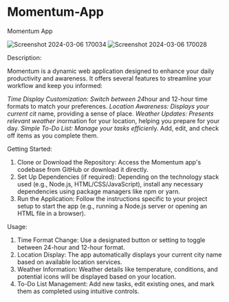 # Momentum-App
Momentum App

![Screenshot 2024-03-06 170034](https://github.com/jamesS0804/Momentum-App/assets/127102560/16fe667b-f7e6-4eb9-b902-9a4bb85432e0)
![Screenshot 2024-03-06 170028](https://github.com/jamesS0804/Momentum-App/assets/127102560/00f08b28-0e7f-4d5a-855d-131f5e035d78)


Description:

Momentum is a dynamic web application designed to enhance your daily productivity and awareness. It offers several features to streamline your workflow and keep you informed:

*Time Display Customization: Switch between 24*hour and 12-hour time formats to match your preferences.
*Location Awareness: Displays your current cit* name, providing a sense of place.
*Weather Updates: Presents relevant weather in*ormation for your location, helping you prepare for your day.
*Simple To-Do List: Manage your tasks efficien*ly. Add, edit, and check off items as you complete them.

Getting Started:

1. Clone or Download the Repository: Access the Momentum app's codebase from GitHub or download it directly.
2. Set Up Dependencies (if required): Depending on the technology stack used (e.g., Node.js, HTML/CSS/JavaScript), install any necessary dependencies using package managers like npm or yarn.
3. Run the Application: Follow the instructions specific to your project setup to start the app (e.g., running a Node.js server or opening an HTML file in a browser).

Usage:

1. Time Format Change: Use a designated button or setting to toggle between 24-hour and 12-hour format.
2. Location Display: The app automatically displays your current city name based on available location services.
3. Weather Information: Weather details like temperature, conditions, and potential icons will be displayed based on your location.
3. To-Do List Management: Add new tasks, edit existing ones, and mark them as completed using intuitive controls.
